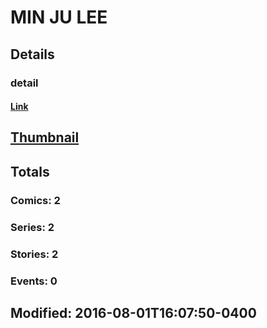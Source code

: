 # MIN JU  LEE 
## Details
### detail
#### [Link](http://marvel.com/comics/creators/12895/min_ju_lee?utm_campaign=apiRef&utm_source=225578a89fc76f3d20fbffda5d17a88d)
## [Thumbnail](http://i.annihil.us/u/prod/marvel/i/mg/b/40/image_not_available.jpg)
## Totals
### Comics: 2
### Series: 2
### Stories: 2
### Events: 0
## Modified: 2016-08-01T16:07:50-0400